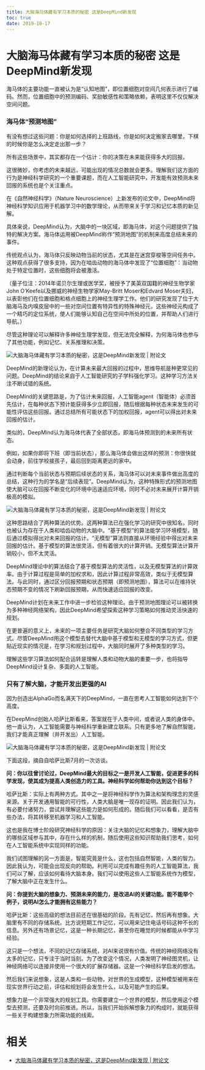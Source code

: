 ```yaml
---
title: 大脑海马体藏有学习本质的秘密 这是DeepMind新发现
toc: true
date: 2019-10-17
---
```

# 大脑海马体藏有学习本质的秘密 这是DeepMind新发现


海马体的主要功能一直被认为是“认知地图”，即位置细胞对空间几何表示进行了编码。然而，位置细胞中的预测编码、奖励敏感性和策略依赖，表明这里不仅仅解决空间问题。

### 海马体“预测地图”

有没有想过这些问题：你是如何选择的上班路线，你是如何决定搬家去哪里，下棋的时候你是怎么决定走出那一步？

所有这些场景中，其实都存在一个估计：你的决策在未来能获得多大的回报。

这很微妙，你考虑的未来越远，可能出现的情况总数就会更多。理解我们这方面的行为是神经科学研究的一个重要课题，而在人工智能研究中，开发能有效预测未来回报的系统也是个关注重点。

在《自然神经科学》（Nature Neuroscience）上新发布的论文中，DeepMind将神经科学知识应用于机器学习中的数学理论，从而带来关于学习和记忆本质的新见解。

具体来说，DeepMind认为，大脑中的一块区域，即海马体，对这个问题提供了独特的解决方案。海马体运用被DeepMind称作“预测地图”的机制来高度总结未来的事件。

传统观点认为，海马体只反映动物当前的状态，尤其是在迷宫穿梭等空间任务中。这种观点获得了很多支持，因为在啮齿动物的海马体中发现了“位置细胞”：当动物处于特定位置时，这些细胞将会被激活。

（量子位注：2014年诺贝尔生理或医学奖，被授予了美英双国籍的神经生物学家John O’Keefe以及挪威的神经生物学家May-Britt Moser和Edvard Moser夫妇，以表彰他们在位置细胞和格点细胞上的神经生理学工作。他们的研究发现了位于大脑海马及内嗅皮层中的一些对空间位置有特异性的特殊神经元，这些神经元构成了一个精巧的定位系统，使人们能够认知自己在空间中所处的位置，并帮助人们进行导航。）

尽管这种理论可以解释许多神经生理学发现，但无法完全解释，为何海马体也参与了其他功能，例如记忆、关系推理和决策。

![大脑海马体藏有学习本质的秘密，这是DeepMind新发现 | 附论文](https://pic.36krcnd.com/avatar/201710/03051602/7kyjks6udzsm2fe4.png!1200)

DeepMind的新理论认为，在计算未来最大回报的过程中，思维导航是种更常见的问题。DeepMind的结论来自于人工智能研究的子学科强化学习。这种学习方法关注不断试错的系统。

DeepMind的关键思路是，为了估计未来回报，人工智能agent（智能体）必须首先估计，在每种状态下预计能获得多少立即回报，随后根据每种状态未来发生的可能性评估这些回报。通过总结所有可能状态下的加权回报，agent可以得出对未来回报的估计。

类似的，DeepMind认为海马体代表了全部状态，即海马体预测到的未来所有状态。

例如，如果你即将下班（即当前状态），那么海马体会做出这样的预测：你很快就会动身，前往学校接孩子，最后回到距离更远的家中。

通过判断每个当前状态与预期后续状态的关系，海马体可以对未来事件做出高度的总结，这种行为的学名是“后续表现”。DeepMind认为，这种特殊形式的预测地图使大脑可以在回报不断变化的环境中迅速适应环境，同时不必对未来展开计算开销极高的模拟。

![大脑海马体藏有学习本质的秘密，这是DeepMind新发现 | 附论文](https://pic.36krcnd.com/avatar/201710/03051636/rzdswjmjdb522ei9.png!1200)

这种思路结合了两种算法的优势。这两种算法已在强化学习的研究中很知名，同时也被认为存在于人类和啮齿动物的大脑中。“基于模型”的算法能学习环境模型，随后通过模拟得出对未来回报的估计。“无模型”算法则直接从环境经验中得出对未来回报的估计。基于模型的算法很灵活，但有着很大的计算开销。无模型算法计算开销较小，但不太灵活。

DeepMind理论中的算法结合了基于模型算法的灵活性，以及无模型算法的计算效率。由于计算过程是简单的加权求和，因此计算过程非常高效，类似于无模型算法。与此同时，通过区分回报预期和状态预期（即预测地图），算法可以在维持状态预期不变的情况下刷新回报预期，从而快速适应回报的改变。

DeepMind计划在未来工作中进一步检验这种理论。由于预测地图理论可以被转换为多种神经网络架构，因此DeepMind希望探索这种学习策略如何推动灵活快速的规划。

在更普遍的意义上，未来的一项主要任务是研究大脑如何整合不同类型的学习方式。尽管DeepMind用这个模型去替代大脑中基于模型和无模型的学习方式，但更贴近现实的情况是，在学习和规划过程中，大脑同时展开了多种类型的学习。

理解这些学习算法如何配合运转是理解人类和动物大脑的重要一步，也将指导DeepMind设计复杂、多面的人工智能。

### 只有了解大脑，才能开发出更强的AI

因为创造出AlphaGo而名满天下的DeepMind，一直在思考人工智能如何达到下个高度。

在DeepMind创始人哈萨比斯看来，答案就在于人类中间，或者说人类的身体中。他一直认为，人工智能需要与神经科学重新建立联系。只有更多地了解自然智能，我们才能真正理解（并开发出）人工智能。

![大脑海马体藏有学习本质的秘密，这是DeepMind新发现 | 附论文](https://pic.36krcnd.com/avatar/201710/03051719/ib8t26idljn7whm3.png!1200)

下面这段，摘自自哈萨比斯7月的一次访谈。

**问：你以往曾讨论过，DeepMind最大的目标之一是开发人工智能，促进更多的科学发现，使其成为提高人类创造力的工具。神经科学如何帮助你达到这个目标？**

哈萨比斯：实际上有两种方式。其中之一是将神经科学作为算法和架构理念的灵感来源。关于开发通用智能的可行性，人类大脑是唯一现存的证明。因此我们认为，有必要付诸努力，尝试并理解这些能力是如何形成的。随后我们可以看看，是否有些办法，将其转移至机器学习和人工智能。

这也是我在博士阶段研究神经科学的原因：关注大脑的记忆和想象力，理解大脑中的哪些区域参与其中，存在什么样的机制，随后使用这些知识帮助我们思考，如何在人工智能系统中实现同样的功能。

我们试图理解的另一方面是，智能究竟是什么，这也包括自然智能，人类的智力。因此我认为，可能会出现反向的帮助。利用可以完成有趣任务的人工智能算法，我们可以了解，应该如何看待大脑本身。我们可以使用这些人工智能系统作为模型，了解大脑中正在发生什么。

**问：你提到大脑的想象力、预测未来的能力，是改进AI的关键功能。能不能举个例子，说明AI怎么才能拥有这些能力？**

哈萨比斯：这些高级的想法目前还在很基础的阶段。先有记忆，然后再有想象。大脑里有不同的存储系统。比方说短期工作记忆，可以用来记住电话号码这种不长的信息。另外还有场景记忆，这是一种长期记忆，甚至你在睡觉的时候都能从中学习经验。

这只是一个想法，不同的记忆存储系统，对AI来说很有价值。传统的神经网络没有太多的记忆，只专注于当时当刻。为了改变这个情况，人类发明了神经图灵机，让神经网络可以连接并使用一个很大的扩展存储器。这是一个神经科学启发的想法。

然后我们来说想象，这是人类和一些动物，对世界的生成模型，这种模型被用来在现实世界行动之前，评估和规划将会发生什么，以及可能产生的后果。

想象力是一个非常强大的规划工具。你需要建立一个世界的模型，然后使用这个模型去预测，还要及时向前推进。所以，当我们开始拆解想象力的构成时，就能获得一些关于构建想象力所需功能的线索。


# 相关

- [大脑海马体藏有学习本质的秘密，这是DeepMind新发现 | 附论文](https://36kr.com/p/5096108)
